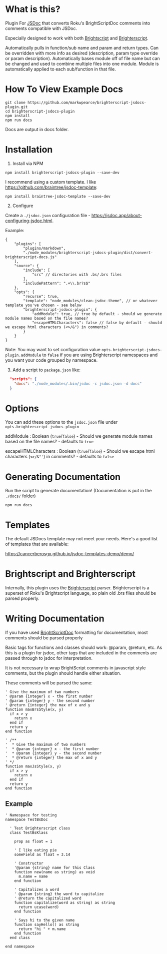 # What is this?

Plugin For [JSDoc](https://jsdoc.app/) that converts Roku's BrightScriptDoc comments into comments compatible with JSDoc.

Especially designed to work with both [Brightscript](https://developer.roku.com/docs/references/brightscript/language/brightscript-language-reference.md) and [Brighterscript](https://github.com/rokucommunity/brighterscript).

Automatically pulls in function/sub name and param and return types. Can be overridden with more info as desired (description, param type override or param description). Automatically bases module off of file name but can be changed and used to combine multiple files into one module. Module is automatically applied to each sub/function in that file.

# How To View Example Docs

```
git clone https://github.com/markwpearce/brighterscript-jsdocs-plugin.git
cd brighterscript-jsdocs-plugin
npm install
npm run docs
```

Docs are output in docs folder.

# Installation

1. Install via NPM

```
npm install brighterscript-jsdocs-plugin --save-dev
```

I recommend using a custom template. I like https://github.com/braintree/jsdoc-template:

```
npm install braintree-jsdoc-template --save-dev
```

2. Configure

Create a `./jsdoc.json` configuration file - https://jsdoc.app/about-configuring-jsdoc.html.

Example:

```jsonc
{
    "plugins": [
        "plugins/markdown",
        "./node_modules/brighterscript-jsdocs-plugin/dist/convert-brighterscript-docs.js"
    ],
    "source": {
        "include": [
            "src" // directories with .bs/.brs files
        ],
        "includePattern": ".+\\.br?s$"
    },
    "opts": {
        "recurse": true,
        "template": "node_modules/clean-jsdoc-theme", // or whatever template you've chosen - see below
        "brighterscript-jsdocs-plugin": {
            "addModule": true, // true by default - should we generate module names based on the file names?
            "escapeHTMLCharacters": false // false by default - should we escape html characters (<>/&") in comments?
        }
    }
}
```

Note: You may want to set configuration value `opts.brighterscript-jsdocs-plugin.addModule` to `false` if you are using Brighterscript namespaces and you want your code grouped by namespace.

3. Add a script to `package.json` like:

```json
  "scripts": {
    "docs": "./node_modules/.bin/jsdoc -c jsdoc.json -d docs"
  }
```

# Options

You can add these options to the `jsdoc.json` file under `opts.brighterscript-jsdocs-plugin`

addModule
: Boolean (`true`/`false`) - Should we generate module names based on the file names? - defaults to `true`

escapeHTMLCharacters
: Boolean (`true`/`false`) - Should we escape html characters (`<>/&"'`) in comments? - defaults to `false`

# Generating Documentation

Run the script to generate documentation! (Documentation is put in the `./docs/` folder)

```
npm run docs
```

# Templates

The default JSDocs template may not meet your needs. Here's a good list of templates that are available:

https://cancerberosgx.github.io/jsdoc-templates-demo/demo/

# Brightscript and Brighterscript

Internally, this plugin uses the [Brighterscript](https://github.com/rokucommunity/brighterscript) parser. Brighterscript is a superset of Roku's Brightscript language, so plain old .brs files should be parsed properly.

# Writing Documentation

If you have used [BrightScriptDoc](https://developer.roku.com/docs/developer-program/dev-tools/brightscript-doc.md) formatting for documentation, most comments should be parsed properly

Basic tags for functions and classes should work: @param, @return, etc. As this is a plugin for jsdoc, other tags that are included in the comments are passed through to jsdoc for interpretation.

It is not necessary to wrap BrightScript comments in javascript style comments, but the plugin should handle either situation.

These comments will be parsed the same:

```
' Give the maximum of two numbers
' @param {integer} x - the first number
' @param {integer} y - the second number
' @return {integer} the max of x and y
function maxBrsStyle(x, y)
  if x > y
    return x
  end if
  return y
end function

' /**
'  * Give the maximum of two numbers
'  * @param {integer} x - the first number
'  * @param {integer} y - the second number
'  * @return {integer} the max of x and y
' */
function maxJsStyle(x, y)
  if x > y
    return x
  end if
  return y
end function
```

## Example

```
' Namespace for testing
namespace TestBsDoc

  ' Test Brighterscript class
  class TestBsKlass

    prop as float = 1

    ' I like eating pie
    someField as float = 3.14

    ' Constructor
    '@param {string} name for this Class
    function new(name as string) as void
      m.name = name
    end function

    ' Capitalizes a word
    ' @param {string} the word to capitalize
    ' @return the capitalized word
    function capitalize(word as string) as string
      return ucase(word)
    end function

    ' Says hi to the given name
    function sayHello() as string
      return "hi " + m.name
    end function
  end class

end namespace
```
